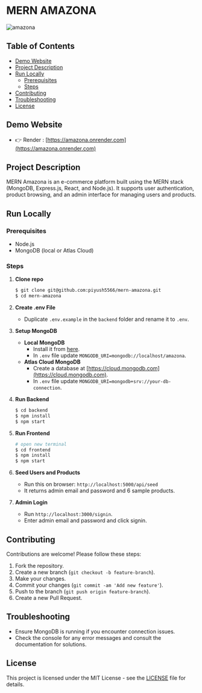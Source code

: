 # MERN AMAZONA

![amazona](/frontend/public/images/amazona.jpg)

## Table of Contents
- [Demo Website](#demo-website)
- [Project Description](#project-description)
- [Run Locally](#run-locally)
  - [Prerequisites](#prerequisites)
  - [Steps](#steps)
- [Contributing](#contributing)
- [Troubleshooting](#troubleshooting)
- [License](#license)

## Demo Website

- 👉 Render : [https://amazona.onrender.com](https://amazona.onrender.com)

## Project Description

MERN Amazona is an e-commerce platform built using the MERN stack (MongoDB, Express.js, React, and Node.js). It supports user authentication, product browsing, and an admin interface for managing users and products.

## Run Locally

### Prerequisites

- Node.js
- MongoDB (local or Atlas Cloud)

### Steps

1. **Clone repo**
    ```sh
    $ git clone git@github.com:piyush5566/mern-amazona.git
    $ cd mern-amazona
    ```

2. **Create .env File**
    - Duplicate `.env.example` in the `backend` folder and rename it to `.env`.

3. **Setup MongoDB**
    - **Local MongoDB**
      - Install it from [here](https://www.mongodb.com/try/download/community).
      - In `.env` file update `MONGODB_URI=mongodb://localhost/amazona`.
    - **Atlas Cloud MongoDB**
      - Create a database at [https://cloud.mongodb.com](https://cloud.mongodb.com).
      - In `.env` file update `MONGODB_URI=mongodb+srv://your-db-connection`.

4. **Run Backend**
    ```sh
    $ cd backend
    $ npm install
    $ npm start
    ```

5. **Run Frontend**
    ```sh
    # open new terminal
    $ cd frontend
    $ npm install
    $ npm start
    ```

6. **Seed Users and Products**
    - Run this on browser: `http://localhost:5000/api/seed`
    - It returns admin email and password and 6 sample products.

7. **Admin Login**
    - Run `http://localhost:3000/signin`.
    - Enter admin email and password and click signin.

## Contributing

Contributions are welcome! Please follow these steps:
1. Fork the repository.
2. Create a new branch (`git checkout -b feature-branch`).
3. Make your changes.
4. Commit your changes (`git commit -am 'Add new feature'`).
5. Push to the branch (`git push origin feature-branch`).
6. Create a new Pull Request.

## Troubleshooting

- Ensure MongoDB is running if you encounter connection issues.
- Check the console for any error messages and consult the documentation for solutions.

## License

This project is licensed under the MIT License - see the [LICENSE](LICENSE) file for details.
